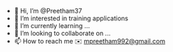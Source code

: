 - 👋 Hi, I’m @Preetham37
- 👀 I’m interested in training applications
- 🌱 I’m currently learning ...
- 💞️ I’m looking to collaborate on ...
- 📫 How to reach me ✉️ mpreetham992@gmail.com

<!---
Preetham37/Preetham37 is a ✨ special ✨ repository because its `README.md` (this file) appears on your GitHub profile.
You can click the Preview link to take a look at your changes.
--->

